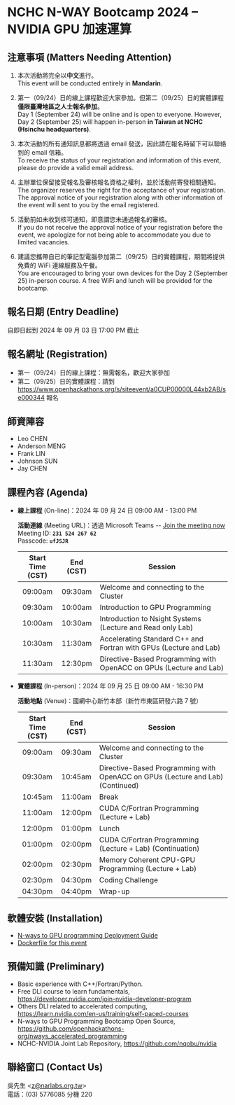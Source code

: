 
# NCHC N-WAY Bootcamp 2024 – NVIDIA GPU 加速運算

## 注意事項 (Matters Needing Attention)

 1. 本次活動將完全以**中文**進行。\
    This event will be conducted entirely in **Mandarin**.

 2. 第一（09/24）日的線上課程歡迎大家參加。但第二（09/25）日的實體課程**僅限臺灣地區之人士報名參加**。\
    Day 1 (September 24) will be online and is open to everyone. However, Day 2 (September 25) will happen in-person **in Taiwan at NCHC (Hsinchu headquarters)**.

 4. 本次活動的所有通知訊息都將透過 email 發送，因此請在報名時留下可以聯絡到的 email 信箱。\
    To receive the status of your registration and information of this event, please do provide a valid email address.

 5. 主辦單位保留接受報名及審核報名資格之權利，並於活動前寄發相關通知。\
    The organizer reserves the right for the acceptance of your registration. The approval notice of your registration along with other information of the event will sent to you by the email registered.

 6. 活動前如未收到核可通知，即意謂您未通過報名的審核。\
    If you do not receive the approval notice of your registration before the event, we apologize for not being able to accommodate you due to limited vacancies.

 7. 建議您攜帶自已的筆記型電腦參加第二（09/25）日的實體課程，期間將提供免費的 WiFi 連線服務及午餐。\
    You are encouraged to bring your own devices for the Day 2 (September 25) in-person course. A free WiFi and lunch will be provided for the bootcamp.

## 報名日期 (Entry Deadline)

自即日起到 2024 年 09 月 03 日 17:00 PM 截止

## 報名網址 (Registration)

 -  第一（09/24）日的線上課程：無需報名，歡迎大家參加
 -  第二（09/25）日的實體課程：請到 <https://www.openhackathons.org/s/siteevent/a0CUP00000L44xb2AB/se000344> 報名

## 師資陣容

 -  Leo CHEN
 -  Anderson MENG
 -  Frank LIN
 -  Johnson SUN
 -  Jay CHEN

## 課程內容 (Agenda)

 -  **線上課程** (On-line)：2024 年 09 月 24 日 09:00 AM - 13:00 PM

    **活動連線** (Meeting URL)：透過 Microsoft Teams -- [Join the meeting now](https://teams.microsoft.com/l/meetup-join/19%3ameeting_YWFhMjgwYjEtNTQ4MS00ZDhiLWI0YzEtYzNiOTZhODYzMDA4%40thread.v2/0?context=%7b%22Tid%22%3a%2243083d15-7273-40c1-b7db-39efd9ccc17a%22%2c%22Oid%22%3a%22ce218103-5e8c-4c2f-9459-4cd40d72e332%22%7d)\
    Meeting ID: **`231 524 267 62`**\
    Passcode: **`ufJSJR`**

    | Start Time<br>(CST) | End (CST) | Session |
    | :--: | :--: | -------- |
    | 09:00am | 09:30am | Welcome and connecting to the Cluster |
    | 09:30am | 10:00am | Introduction to GPU Programming |
    | 10:00am | 10:30am | Introduction to Nsight Systems (Lecture and Read only Lab) |
    | 10:30am | 11:30am | Accelerating Standard C++ and Fortran with GPUs (Lecture and Lab) |
    | 11:30am | 12:30pm | Directive-Based Programming with OpenACC on GPUs (Lecture and Lab) |

 -  **實體課程** (In-person)：2024 年 09 月 25 日 09:00 AM - 16:30 PM

    **活動地點** (Venue)：國網中心新竹本部（新竹市東區研發六路 7 號）

    | Start Time<br>(CST) | End (CST) | Session |
    | :--: | :--: | -------- |
    | 09:00am | 09:30am | Welcome and connecting to the Cluster |
    | 09:30am | 10:45am | Directive-Based Programming with OpenACC on GPUs (Lecture and Lab) (Continued) |
    | 10:45am | 11:00am | Break |
    | 11:00am | 12:00pm | CUDA C/Fortran Programming (Lecture + Lab) |
    | 12:00pm | 01:00pm | Lunch |
    | 01:00pm | 02:00pm | CUDA C/Fortran Programming (Lecture + Lab) (Continuation) |
    | 02:00pm | 02:30pm | Memory Coherent CPU-GPU Programming (Lecture + Lab) |
    | 02:30pm | 04:30pm | Coding Challenge |
    | 04:30pm | 04:40pm | Wrap-up |

## 軟體安裝 (Installation)

 -  [N-ways to GPU programming Deployment Guide](https://github.com/openhackathons-org/nways_accelerated_programming/blob/main/Deployment_Guide.md)
 -  [Dockerfile for this event](https://github.com/openhackathons-org/nways_accelerated_programming/blob/main/nways_Dockerfile)

## 預備知識 (Preliminary)

 -  Basic experience with C++/Fortran/Python.
 -  Free DLI course to learn fundamentals, <https://developer.nvidia.com/join-nvidia-developer-program>
 -  Others DLI related to accelerated computing, <https://learn.nvidia.com/en-us/training/self-paced-courses>
 -  N-ways to GPU Programming Bootcamp Open Source, <https://github.com/openhackathons-org/nways_accelerated_programming>
 -  NCHC-NVIDIA Joint Lab Repository, <https://github.com/nqobu/nvidia>

## 聯絡窗口 (Contact Us)

吳先生 &lt;[z@narlabs.org.tw](mailto:z@narlabs.org.tw)&gt;\
電話：(03) 5776085 分機 220

<!--
  vim:  ft=markdown ic et norl wrap sw=8 ts=8 sts=4:
  -->
